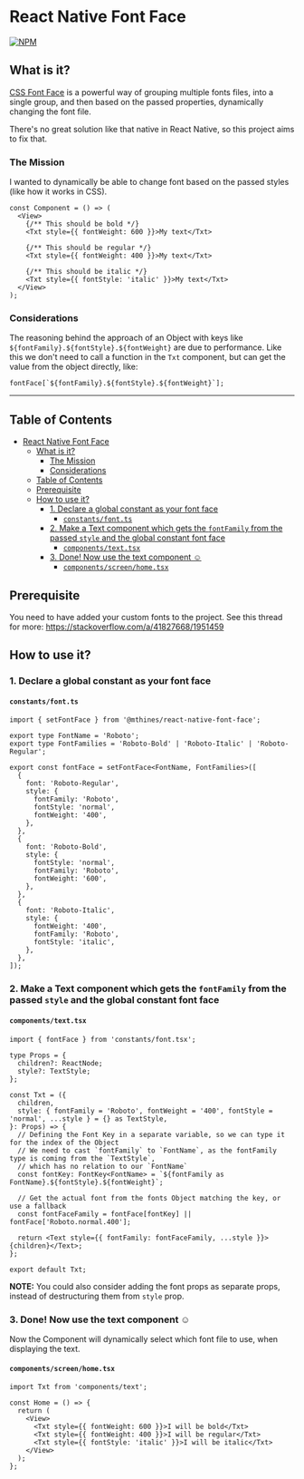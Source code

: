 # React Native Font Face

[![NPM](https://nodei.co/npm/@mthines/react-native-font-face.png?mini=true)](https://www.npmjs.com/package/@mthines/react-native-font-face>)

## What is it?

[CSS Font Face](https://developer.mozilla.org/en-US/docs/Web/CSS/@font-face) is a powerful way of grouping multiple fonts files, into a single group, and then based on the passed properties, dynamically changing the font file.

There's no great solution like that native in React Native, so this project aims to fix that.

### The Mission

I wanted to dynamically be able to change font based on the passed styles (like how it works in CSS).

```tsx
const Component = () => (
  <View>
    {/** This should be bold */}
    <Txt style={{ fontWeight: 600 }}>My text</Txt>

    {/** This should be regular */}
    <Txt style={{ fontWeight: 400 }}>My text</Txt>

    {/** This should be italic */}
    <Txt style={{ fontStyle: 'italic' }}>My text</Txt>
  </View>
);
```

### Considerations

The reasoning behind the approach of an Object with keys like `${fontFamily}.${fontStyle}.${fontWeight}` are due to performance.
Like this we don't need to call a function in the `Txt` component, but can get the value from the object directly, like:

```tsx
fontFace[`${fontFamily}.${fontStyle}.${fontWeight}`];
```

---

## Table of Contents

- [React Native Font Face](#react-native-font-face)
  - [What is it?](#what-is-it)
    - [The Mission](#the-mission)
    - [Considerations](#considerations)
  - [Table of Contents](#table-of-contents)
  - [Prerequisite](#prerequisite)
  - [How to use it?](#how-to-use-it)
    - [1. Declare a global constant as your font face](#1-declare-a-global-constant-as-your-font-face)
      - [`constants/font.ts`](#constantsfontts)
    - [2. Make a Text component which gets the `fontFamily` from the passed `style` and the global constant font face](#2-make-a-text-component-which-gets-the-fontfamily-from-the-passed-style-and-the-global-constant-font-face)
      - [`components/text.tsx`](#componentstexttsx)
    - [3. Done! Now use the text component ☺️](#3-done-now-use-the-text-component-️)
      - [`components/screen/home.tsx`](#componentsscreenhometsx)

## Prerequisite

You need to have added your custom fonts to the project. See this thread for more: https://stackoverflow.com/a/41827668/1951459

## How to use it?

### 1. Declare a global constant as your font face

#### `constants/font.ts`

```tsx
import { setFontFace } from '@mthines/react-native-font-face';

export type FontName = 'Roboto';
export type FontFamilies = 'Roboto-Bold' | 'Roboto-Italic' | 'Roboto-Regular';

export const fontFace = setFontFace<FontName, FontFamilies>([
  {
    font: 'Roboto-Regular',
    style: {
      fontFamily: 'Roboto',
      fontStyle: 'normal',
      fontWeight: '400',
    },
  },
  {
    font: 'Roboto-Bold',
    style: {
      fontStyle: 'normal',
      fontFamily: 'Roboto',
      fontWeight: '600',
    },
  },
  {
    font: 'Roboto-Italic',
    style: {
      fontWeight: '400',
      fontFamily: 'Roboto',
      fontStyle: 'italic',
    },
  },
]);
```

### 2. Make a Text component which gets the `fontFamily` from the passed `style` and the global constant font face

#### `components/text.tsx`

```tsx
import { fontFace } from 'constants/font.tsx';

type Props = {
  children?: ReactNode;
  style?: TextStyle;
};

const Txt = ({
  children,
  style: { fontFamily = 'Roboto', fontWeight = '400', fontStyle = 'normal', ...style } = {} as TextStyle,
}: Props) => {
  // Defining the Font Key in a separate variable, so we can type it for the index of the Object
  // We need to cast `fontFamily` to `FontName`, as the fontFamily type is coming from the `TextStyle`,
  // which has no relation to our `FontName`
  const fontKey: FontKey<FontName> = `${fontFamily as FontName}.${fontStyle}.${fontWeight}`;

  // Get the actual font from the fonts Object matching the key, or use a fallback
  const fontFaceFamily = fontFace[fontKey] || fontFace['Roboto.normal.400'];

  return <Text style={{ fontFamily: fontFaceFamily, ...style }}>{children}</Text>;
};

export default Txt;
```

**NOTE:** You could also consider adding the font props as separate props, instead of destructuring them from `style` prop.

### 3. Done! Now use the text component ☺️

Now the Component will dynamically select which font file to use, when displaying the text.

#### `components/screen/home.tsx`

```tsx
import Txt from 'components/text';

const Home = () => {
  return (
    <View>
      <Txt style={{ fontWeight: 600 }}>I will be bold</Txt>
      <Txt style={{ fontWeight: 400 }}>I will be regular</Txt>
      <Txt style={{ fontStyle: 'italic' }}>I will be italic</Txt>
    </View>
  );
};
```
